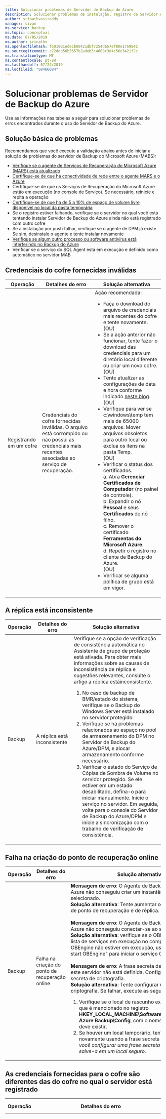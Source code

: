 ```yaml
---
title: Solucionar problemas de Servidor de Backup do Azure
description: Solucionar problemas de instalação, registro de Servidor de Backup do Azure e backup e restauração de cargas de trabalho do aplicativo.
author: srinathvasireddy
manager: sivan
ms.service: backup
ms.topic: conceptual
ms.date: 07/05/2019
ms.author: srinathv
ms.openlocfilehash: f601901ed0cb90421dbf7254d657ef80e1769541
ms.sourcegitcommit: c72ddb56b5657b2adeb3c4608c3d4c56e3421f2c
ms.translationtype: MT
ms.contentlocale: pt-BR
ms.lasthandoff: 07/24/2019
ms.locfileid: "68466084"
---
```

# <a name="troubleshoot-azure-backup-server"></a>Solucionar problemas de Servidor de Backup do Azure

Use as informações nas tabelas a seguir para solucionar problemas de erros encontrados durante o uso do Servidor de Backup do Azure.

## <a name="basic-troubleshooting"></a>Solução básica de problemas

Recomendamos que você execute a validação abaixo antes de iniciar a solução de problemas do servidor de Backup do Microsoft Azure (MABS):

- [Verifique se o agente de Serviços de Recuperação do Microsoft Azure (MARS) está atualizado](https://go.microsoft.com/fwlink/?linkid=229525&clcid=0x409)
- [Certifique-se de que há conectividade de rede entre o agente MARS e o Azure](https://aka.ms/AB-A4dp50)
- Certifique-se de que os Serviços de Recuperação do Microsoft Azure estão em execução (no console de Serviço). Se necessário, reinicie e repita a operação
- [Certifique-se de que há de 5 a 10% de espaço de volume livre disponível no local da pasta temporária](https://aka.ms/AB-AA4dwtt)
- Se o registro estiver falhando, verifique se o servidor no qual você está tentando instalar Servidor de Backup do Azure ainda não está registrado com outro cofre
- Se a instalação por push falhar, verifique se o agente de DPM já existe. Se sim, desinstale o agente e tente instalar novamente
- [Verifique se algum outro processo ou software antivírus está interferindo no Backup do Azure](https://aka.ms/AA4nyr4)<br>
- Verificar se o serviço do SQL Agent está em execução e definido como automático no servidor MAB<br>


## <a name="invalid-vault-credentials-provided"></a>Credenciais do cofre fornecidas inválidas

| Operação | Detalhes do erro | Solução alternativa |
| --- | --- | --- |
| Registrando em um cofre | Credenciais do cofre fornecidas inválidas. O arquivo está corrompido ou não possui as credenciais mais recentes associadas ao serviço de recuperação. | Ação recomendada: <br> <ul><li> Faça o download do arquivo de credenciais mais recentes do cofre e tente novamente. <br>(OU)</li> <li> Se a ação anterior não funcionar, tente fazer o download das credenciais para um diretório local diferente ou criar um novo cofre. <br>(OU)</li> <li> Tente atualizar as configurações de data e hora conforme indicado [neste blog](https://azure.microsoft.com/blog/troubleshooting-common-configuration-issues-with-azure-backup/). <br>(OU)</li> <li> Verifique para ver se c:\windows\temp tem mais de 65000 arquivos. Mover arquivos obsoletos para outro local ou exclua os itens na pasta Temp. <br>(OU)</li> <li> Verificar o status dos certificados. <br> a. Abra **Gerenciar Certificados de Computador** (no painel de controle). <br> b. Expandir o nó **Pessoal** e seus **Certificados** de nó filho.<br> c.  Remover o certificado **Ferramentas do Microsoft Azure**. <br> d. Repetir o registro no cliente de Backup do Azure. <br> (OU) </li> <li> Verificar se alguma política de grupo está em vigor. </li></ul> |

## <a name="replica-is-inconsistent"></a>A réplica está inconsistente

| Operação | Detalhes do erro | Solução alternativa |
| --- | --- | --- |
| Backup | A réplica está inconsistente | Verifique se a opção de verificação de consistência automática no Assistente de grupo de proteção está ativada. Para obter mais informações sobre as causas de inconsistência de réplica e sugestões relevantes, consulte o artigo a [réplica está](https://technet.microsoft.com/library/cc161593.aspx)inconsistente.<br> <ol><li> No caso de backup de BMR/estado do sistema, verifique se o Backup do Windows Server está instalado no servidor protegido.</li><li> Verifique se há problemas relacionados ao espaço no pool de armazenamento do DPM no Servidor de Backup do Azure/DPM, e alocar armazenamento conforme necessário.</li><li> Verificar o estado do Serviço de Cópias de Sombra de Volume no servidor protegido. Se ele estiver em um estado desabilitado, defina-o para iniciar manualmente. Inicie o serviço no servidor. Em seguida, volte para o console do Servidor de Backup do Azure/DPM e inicie a sincronização com o trabalho de verificação de consistência.</li></ol>|

## <a name="online-recovery-point-creation-failed"></a>Falha na criação do ponto de recuperação online

| Operação | Detalhes do erro | Solução alternativa |
| --- | --- | --- |
| Backup | Falha na criação do ponto de recuperação online | **Mensagem de erro**: O Agente de Backup do Microsoft Azure não conseguiu criar um instantâneo do volume selecionado. <br> **Solução alternativa**: Tente aumentar o espaço no volume de ponto de recuperação e de réplica.<br> <br> **Mensagem de erro**: O Agente de Backup do Microsoft Azure não conseguiu conectar-se ao serviço OBEngine <br> **Solução alternativa**: verifique se o OBEngine consta na lista de serviços em execução no computador. Se o serviço OBEngine não estiver em execução, use o comando "net start OBEngine" para iniciar o serviço OBEngine. <br> <br> **Mensagem de erro**: A frase secreta de criptografia para este servidor não está definida. Configure uma frase secreta de criptografia. <br> **Solução alternativa**: Tente configurar uma frase secreta de criptografia. Se falhar, execute as seguintes etapas: <br> <ol><li>Verifique se o local de rascunho existe. Esse é o local que é mencionado no registro **HKEY_LOCAL_MACHINE\Software\Microsoft\Windows Azure Backup\Config**, com o nome **ScratchLocation** deve existir.</li><li> Se houver um local temporário, tente registrar novamente usando a frase secreta antiga. *Sempre que você configurar uma frase secreta de criptografia, salve-a em um local seguro.*</li><ol>|

## <a name="the-vault-credentials-provided-are-different-from-the-vault-the-server-is-registered"></a>As credenciais fornecidas para o cofre são diferentes das do cofre no qual o servidor está registrado

| Operação | Detalhes do erro | Solução alternativa |
| --- | --- | --- |
| Restaurar | **Erro de código**: CBPServerRegisteredVaultDontMatchWithCurrent/Vault Credentials Error: 100110 <br/> <br/>**Mensagem de erro**: As credenciais fornecidas para o cofre são diferentes das do cofre no qual o servidor está registrado | **Causa**: Esse problema ocorre quando você está tentando restaurar arquivos para o servidor alternativo do servidor original usando a opção de recuperação do DPM externo e se o servidor que está sendo recuperado e o servidor original de onde é realizado o backup dos dados não estiverem associados ao mesmo cofre de Serviço de Recuperação.<br/> <br/>**Solução alternativa** Para resolver esse problema, certifique-se de que o servidor original e o alternativo estejam registrados no mesmo cofre.|

## <a name="online-recovery-point-creation-jobs-for-vmware-vm-fail"></a>Falha em trabalhos de criação de ponto de recuperação online para VM do VMware

| Operação | Detalhes do erro | Solução alternativa |
| --- | --- | --- |
| Backup | Falha em trabalhos de criação de ponto de recuperação online para VM do VMware. O DPM encontrou um erro de VMware ao tentar obter informações de ChangeTracking. ErrorCode - FileFaultFault (ID 33621 ) |  <ol><li> Redefinir o CTK no VMware para as VMs afetadas.</li> <li>Verificar se o disco independente não está em vigor no VMware.</li> <li>Interromper a proteção para as VMs afetadas e proteger novamente com o botão **Atualizar**. </li><li>Executar uma CC para as VMs afetadas.</li></ol>|


## <a name="the-agent-operation-failed-because-of-a-communication-error-with-the-dpm-agent-coordinator-service-on-the-server"></a>A operação do agente falhou devido a um erro de comunicação com o serviço Coordenador de Agentes do DPM no Servidor

| Operação | Detalhes do erro | Solução alternativa |
| --- | --- | --- |
| Enviar agentes por push para servidores protegidos | A operação do agente falhou devido a um erro de comunicação com o serviço Coordenador de Agentes do DPM em \<ServerName>. | **Se a ação recomendada exibida no produto não funcionar, realize as seguintes etapas**: <ul><li> Se você estiver anexando um computador de um domínio não confiável, siga [estas](https://technet.microsoft.com/library/hh757801(v=sc.12).aspx) etapas. <br> (OU) </li><li> Se você estiver anexando um computador de um domínio confiável, solucione os problemas usando as etapas descritas [neste blog](https://blogs.technet.microsoft.com/dpm/2012/02/06/data-protection-manager-agent-network-troubleshooting/). <br>(OU)</li><li> Tente desabilitar o antivírus como uma etapa de solução de problemas. Se isso resolver o problema, modifique as configurações de antivírus conforme sugerido [neste artigo](https://technet.microsoft.com/library/hh757911.aspx).</li></ul> |

## <a name="setup-could-not-update-registry-metadata"></a>A instalação não pôde atualizar os metadados do Registro

| Operação | Detalhes do erro | Solução alternativa |
|-----------|---------------|------------|
|Instalação | A instalação não pôde atualizar os metadados do Registro. Essa falha de atualização pode levar ao uso excessivo do consumo de armazenamento. Para evitar isso, atualize a entrada de registro de aparamento ReFS. | Ajuste a chave do Registro **SYSTEM\CurrentControlSet\Control\FileSystem\RefsEnableInlineTrim**. Defina o valor Dword como 1. |
|Instalação | A instalação não pôde atualizar os metadados do Registro. Essa falha de atualização pode levar ao uso excessivo do consumo de armazenamento. Para evitar isso, atualize a entrada do Registro da SnapOptimization do Volume. | Crie a chave do Registro **SOFTWARE\Microsoft Data Protection Manager\Configuration\VolSnapOptimization\WriteIds** com um valor de cadeia de caracteres vazia. |

## <a name="registration-and-agent-related-issues"></a>Problemas relacionados ao registro e ao agente

| Operação | Detalhes do erro | Solução alternativa |
| --- | --- | --- |
| Enviar agentes por push para servidores protegidos | As credenciais especificadas para o servidor são inválidas. | **Se a ação recomendada exibida no produto não funcionar, realize as seguintes etapas**: <br> Tente instalar o agente de proteção manualmente no servidor de produção, como especificado [neste artigo](https://technet.microsoft.com/library/hh758186(v=sc.12).aspx#BKMK_Manual).|
| O Agente de Backup do Azure não pôde se conectar ao serviço de Backup do Azure (ID: 100050) | O Agente de Backup do Azure não pôde se conectar ao serviço de Backup do Azure. | **Se a ação recomendada exibida no produto não funcionar, realize as seguintes etapas**: <br>1. Execute o comando a seguir de um prompt elevado: **psexec -i -s "c:\Program Files\Internet Explorer\iexplore.exe**. Isso abrirá a janela do Internet Explorer. <br/> 2. Acesse **Ferramentas** > **Opções de Internet** > **Conexões** > **Configurações de LAN**. <br/> 3. Altere as configurações para usar um servidor proxy. Em seguida, forneça os detalhes do servidor proxy.<br/> 4. Se o seu computador tiver acesso limitado à Internet, verifique se as configurações de firewall no computador ou proxy permitem essas [URLs](backup-configure-vault.md#verify-internet-access) e o [endereço IP](backup-configure-vault.md#verify-internet-access).|
| Falha na instalação do Agente de backup do Azure | Falha na instalação dos Serviços de Recuperação do Microsoft Azure. Todas as alterações feitas ao sistema pela instalação dos Serviços de Recuperação do Microsoft Azure foram revertidas. (ID: 4024) | Instalar o Agente do Azure manualmente.


## <a name="configuring-protection-group"></a>Configurar grupo de proteção

| Operação | Detalhes do erro | Solução alternativa |
| --- | --- | --- |
| Configurar grupos de proteção | O DPM não pôde enumerar o componente do aplicativo no computador protegido (nome do computador protegido). | Selecione **Atualizar** na tela da interface do usuário configurar grupo de proteção no nível de componente/fonte de dados relevante. |
| Configurar grupos de proteção | Não é possível configurar a proteção | Se o servidor protegido é um SQL Server, verifique se as permissões da função sysadmin foram fornecidas para a conta do sistema (NTAuthority\System) no computador protegido conforme descrito [neste artigo](https://technet.microsoft.com/library/hh757977(v=sc.12).aspx).
| Configurar grupos de proteção | Não há espaço livre suficiente no pool de armazenamento para esse grupo de proteção. | Os discos que são adicionados ao pool de armazenamento [não devem conter uma partição](https://technet.microsoft.com/library/hh758075(v=sc.12).aspx). Exclua todos os volumes existentes nos discos. Em seguida, adicione-os ao pool de armazenamento.|
| Alteração da política |Não foi possível modificar a política de backup. Erro: A operação atual falhou devido a um erro de serviço interno [0x29834]. Repita a operação após algum tempo ter passado. Se o problema persistir, contate o Suporte da Microsoft. | **Causa:**<br/>Esse erro ocorre em três condições: quando as configurações de segurança estiverem habilitadas, quando você tentar reduzir o período de retenção para abaixo dos valores mínimos especificados anteriormente, e quando você estiver usando uma versão sem suporte. (Versões sem suporte são aquelas abaixo da versão 2.0.9052 do Servidor de Backup do Microsoft Azure e atualização do Servidor de Backup do Azure 1). <br/>**Ação recomendada:**<br/> Para continuar com atualizações relacionadas à política, defina o período de retenção acima do período mínimo de retenção especificado. (O período mínimo de retenção é de sete dias para diariamente, quatro semanas para semanal, três semanas para mensal ou um ano para anual.) <br><br>Opcionalmente, outra abordagem preferencial será atualizar o agente de backup e o Servidor de Backup do Azure para utilizar todas as atualizações de segurança. |

## <a name="backup"></a>Backup

| Operação | Detalhes do erro | Solução alternativa |
| --- | --- | --- |
| Backup | Erro inesperado durante a execução do trabalho. O dispositivo não está pronto. | **Se a ação recomendada exibida no produto não funcionar, realize as seguintes etapas:** <br> <ul><li>Defina o Espaço de Armazenamento de Cópia de Sombra para ilimitado nos itens no grupo de proteção e execute a verificação de consistência.<br></li> (OU) <li>Tente excluir o grupo de proteção existente e criar vários grupos novos. Cada novo grupo de proteção deve ter um item individual dentro dele.</li></ul> |
| Backup | Se você estiver fazendo backup somente do estado do sistema, verifique se há espaço livre suficiente no computador protegido para armazenar o backup do estado do sistema. | <ol><li>Verifique se o Backup do Windows Server está instalado no computador protegido.</li><li>Verifique se há espaço suficiente no computador protegido para o estado do sistema. A maneira mais fácil de verificar isso é acessar o computador protegido, abrir o Backup do Windows Server, clicar nas seleções e, em seguida, selecionar a BMR. A interface do usuário lhe mostrará quanto espaço é necessário. Abra **WSB** > **Backup local** > **Agendamento de backup** > **Selecionar configuração de backup**  >  **Servidor completo** (o tamanho é exibido). Use esse tamanho para verificação.</li></ol>
| Backup | Falha de backup para BMR | Se o tamanho de BMR for grande, mova alguns arquivos do aplicativo para a unidade do sistema operacional e tente novamente. |
| Backup | A opção de proteger novamente uma VM do VMware em um novo Servidor de Backup do Azure não aparece como disponível para adicionar. | As propriedades do VMware são apontadas para uma instância antiga e obsoleta do Servidor de Backup do Azure. Para resolver esse problema:<br><ol><li>No VCenter (equivalente do SC-VMM), vá para a guia **Resumo** e então **Atributos Personalizados**.</li>  <li>Exclua o antigo nome do Servidor de Backup do Azure do valor **DPMServer**.</li>  <li>Volte para o novo Servidor de Backup do Azure e modifique o PG.  Depois de selecionar o botão **Atualizar**, a VM é exibida com uma caixa de seleção conforme disponível para adicionar para proteção.</li></ol> |
| Backup | Erro ao acessar pastas/arquivos compartilhados | Tente modificar as configurações de antivírus conforme sugerido no artigo da TechNet [Executar um software antivírus no servidor DPM](https://technet.microsoft.com/library/hh757911.aspx).|


## <a name="change-passphrase"></a>Alterar frase secreta

| Operação | Detalhes do erro | Solução alternativa |
| --- | --- | --- |
| Alterar frase secreta |O PIN de Segurança que foi inserido está incorreto. Forneça o PIN de Segurança correto para concluir esta operação. |**Causa:**<br/> Esse erro ocorre quando você insere um PIN de segurança inválido ou expirado enquanto você estiver executando uma operação crítica (como alterar uma senha). <br/>**Ação recomendada:**<br/> Para concluir a operação, você deve inserir um PIN de Segurança válido. Para obter o PIN, entre no portal do Azure e acesse o cofre dos Serviços de Recuperação. Em seguida, vá para **Configurações** > **Propriedades** > **Gerar PIN de segurança**. Use esse PIN para alterar a frase secreta. |
| Alterar frase secreta |Falha na operação. ID: 120002 |**Causa:**<br/>Esse erro ocorre quando as configurações de segurança estão habilitadas, ou quando você tenta alterar a frase secreta quando você está usando uma versão sem suporte.<br/>**Ação recomendada:**<br/> Para alterar a senha, você deve primeiro atualizar o agente de backup para a versão mínima, que é 2.0.9052. Você também precisa atualizar o Servidor de Backup do Azure para a versão mínima de atualização 1 e, em seguida, inserir um PIN de segurança válido. Para obter o PIN, entre no portal do Azure e acesse o cofre dos Serviços de Recuperação. Em seguida, vá para **Configurações** > **Propriedades** > **Gerar PIN de segurança**. Use esse PIN para alterar a frase secreta. |


## <a name="configure-email-notifications"></a>Configurar notificações por email

| Operação | Detalhes do erro | Solução alternativa |
| --- | --- | --- |
| Configurar as notificações de e-mail usando uma conta do Office 365 |ID do erro: 2013| **Causa:**<br> Tentativa de usar a conta do Office 365 <br>**Ação recomendada:**<ol><li> A primeira coisa que se deve assegurar é que "Permitir retransmissão anônima em um conector de recebimento" para o servidor DPM esteja configurada no Exchange. Para obter mais informações sobre como configurar isso, consulte [Permitir retransmissão anônima em um conector de recebimento](https://technet.microsoft.com/library/bb232021.aspx) no TechNet.</li> <li> Se você não pode usar uma retransmissão SMTP interna e precisa configurar usando o servidor do Office 365, você pode configurar o IIS para ser uma retransmissão. Configure o servidor DPM para [retransmitir o SMTP para o O365 usando o IIS](https://technet.microsoft.com/library/aa995718(v=exchg.65).aspx).<br><br> **IMPORTANTE:** Certifique-se de usar o\@formato Domain.com do usuário e *não* Domain\User.<br><br><li>Aponte o DPM para usar o nome do servidor local como servidor SMTP, porta 587. Em seguida, aponte para o e-mail de usuário de onde os e-mails devem vir.<li> O nome de usuário e a senha na página de instalação de SMTP do DPM devem ser para uma conta de domínio no domínio em que o DPM está. </li><br> **OBSERVAÇÃO**: quando você estiver alterando o endereço do servidor SMTP, faça a alteração para as novas configurações, feche a caixa de configurações e a abra novamente para se certificar que ela reflita o novo valor.  Simplesmente alterar e testar pode nem sempre fazer com que as novas configurações tenham efeito, então testar assim é a melhor prática.<br><br>A qualquer momento durante esse processo, você pode limpar essas configurações fechando o console do DPM e editando as seguintes chaves do registro: **HKLM\SOFTWARE\Microsoft\Microsoft Data Protection Manager\Notification\ <br/> Delete SMTPPassword and SMTPUserName keys**. Você pode adicioná-las novamente na interface do usuário quando você iniciá-lo novamente.


## <a name="common-issues"></a>Problemas comuns

Esta seção aborda os erros comuns que você pode encontrar ao usar Servidor de Backup do Azure.


### <a name="cbpsourcesnapshotfailedreplicamissingorinvalid"></a>CBPSourceSnapshotFailedReplicaMissingOrInvalid

Mensagem de erro | Ação recomendada |
-- | --
O backup falhou porque a réplica de backup em disco é inválida ou está ausente. | Para resolver esse problema, verifique as etapas abaixo e repita a operação: <br/> 1. Criar um ponto de recuperação de disco<br/> 2. Executar verificação de consistência na fonte de origem <br/> 3. Interromper a proteção da fonte de dados e reconfigurar a proteção para esta fonte

### <a name="cbpsourcesnapshotfailedreplicametadatainvalid"></a>CBPSourceSnapshotFailedReplicaMetadataInvalid

Mensagem de erro | Ação recomendada |
-- | --
O instantâneo do volume de origem falhou porque os metadados na réplica são inválidos. | Crie um ponto de recuperação de disco dessa fonte de origem e tente novamente o backup online novamente

### <a name="cbpsourcesnapshotfailedreplicainconsistent"></a>CBPSourceSnapshotFailedReplicaInconsistent

Mensagem de erro | Ação recomendada |
-- | --
Falha no instantâneo do volume de origem devido à réplica de DataSource inconsistente. | Execute uma verificação de consistência nessa fonte de origem e tente novamente

### <a name="cbpsourcesnapshotfailedreplicacloningissue"></a>CBPSourceSnapshotFailedReplicaCloningIssue

Mensagem de erro | Ação recomendada |
-- | --
O backup falhou porque a réplica de backup de disco não pôde ser clonada.| Verifique se todos os arquivos de réplica de backup de disco anteriores (. vhdx) estão desmontados e se não há backup de disco para disco em andamento durante os backups online
